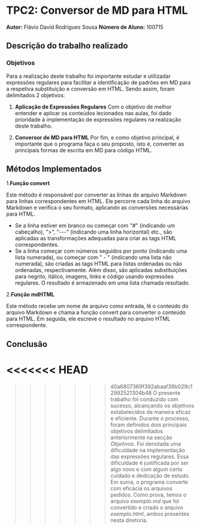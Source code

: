 # TPC2: Conversor de MD para HTML
**Autor:** Flávio David Rodrigues Sousa
**Número de Aluno:** 100715

## Descrição do trabalho realizado

### Objetivos
Para a realização deste trabalho foi importante estudar e utilizadar expressões regulares para facilitar a identificação de padrões em MD para a respetiva substituição e conversão em HTML. Sendo assim, foram delimitados 2 objetivos:

1. **Aplicação de Expressões Regulares**
Com o objetivo de melhor entender e aplicar os conteúdos lecionados nas aulas, foi dado prioridade à implementação de expressões regulares na realização deste trabalho.

2. **Conversor de MD para HTML**
Por fim, e como objetivo principal, é importante que o programa faça o seu proposto, isto é, converter as principais formas de escrita em MD para código HTML.

## Métodos Implementados

1.**Função convert**

Este método é responsável por converter as linhas do arquivo Markdown para linhas correspondentes em HTML. Ele percorre cada linha do arquivo Markdown e verifica o seu formato, aplicando as conversões necessárias para HTML.
- Se a linha estiver em branco ou começar com "#" (indicando um cabeçalho), ">", "---" (indicando uma linha horizontal) etc., são aplicadas as transformações adequadas para criar as tags HTML correspondentes.
- Se a linha começar com números seguidos por ponto (indicando uma lista numerada), ou começar com " - " (indicando uma lista não numerada), são criadas as tags HTML para listas ordenadas ou não ordenadas, respectivamente.
Além disso, são aplicadas substituições para negrito, itálico, imagens, links e código usando expressões regulares.
O resultado é armazenado em uma lista chamada resultado.

2.**Função mdHTML**

Este método recebe um nome de arquivo como entrada, lê o conteúdo do arquivo Markdown e chama a função convert para converter o conteúdo para HTML. Em seguida, ele escreve o resultado no arquivo HTML correspondente.

## Conclusão
<<<<<<< HEAD
=======

>>>>>>> d0a6807369f392abaaf39b029c12992521304b48
O presente trabalho foi conduzido com sucesso, alcançando os objetivos estabelecidos de maneira eficaz e eficiente. Durante o processo, foram definidos dois principais objetivos delimitados anteriormente na secção *Objetivos*.
Foi denotada uma dificuldade na implementação das expressões regulares. Essa dificuldade é justificada por ser algo novo e com algum certo cuidado e dedicação de estudo.
Em suma, o programa converte com eficácia os arquivos pedidos. Como prova, temos o arquivo *exemplo.md* que foi convertido e criado o arquivo *exemplo.html*, ambos presentes nesta diretoria. 
